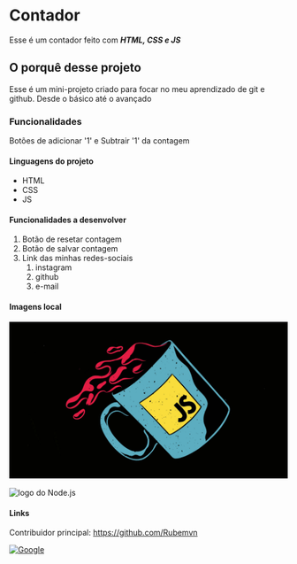 # Contador

Esse é um contador feito com _**HTML, CSS e JS**_

## O porquê desse projeto

Esse é um mini-projeto criado para focar no meu aprendizado de git e github. Desde o básico até o avançado

### Funcionalidades

Botões de adicionar '1' e Subtrair '1' da contagem

#### Linguagens do projeto

* HTML
* CSS
* JS

#### Funcionalidades a desenvolver

1. Botão de resetar contagem
2. Botão de salvar contagem
3. Link das minhas redes-sociais
    1. instagram
    2. github
    3. e-mail

#### Imagens local

![logo do Java Script](./images/js.jpg)

![logo do Node.js](https://serverdo.in/wp-content/uploads/2019/05/node-js-736399_1280.jpg)

#### Links

Contribuidor principal: https://github.com/Rubemvn

[![Google](https://www.google.com.br/images/branding/googlelogo/2x/googlelogo_color_160x56dp.png)](https://www.google.com)
